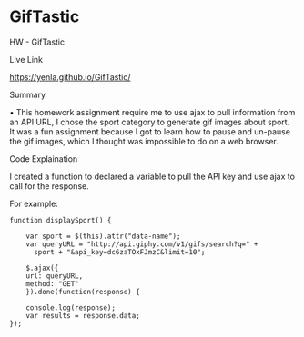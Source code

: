 # GifTastic


HW - GifTastic


Live Link 

https://yenla.github.io/GifTastic/


Summary

• This homework assignment require me to use ajax to pull information from an API URL, I chose the sport category to generate gif images about sport. It was a fun assignment because I got to learn how to pause and un-pause the gif images, which I thought was impossible to do on a web browser. 

Code Explaination

I created a function to declared a variable to pull the API key and use ajax to call for the response. 

For example:

	function displaySport() {

	    var sport = $(this).attr("data-name");
	    var queryURL = "http://api.giphy.com/v1/gifs/search?q=" +
	      sport + "&api_key=dc6zaTOxFJmzC&limit=10";

	    $.ajax({
	    url: queryURL,
	    method: "GET"
	    }).done(function(response) {

	    console.log(response);
	    var results = response.data;
	});

